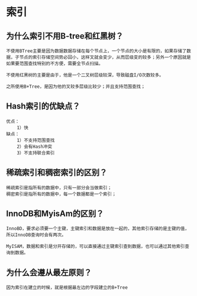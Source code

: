 # 索引
## 为什么索引不用B-tree和红黑树？
    不使用BTree主要是因为数据数据存储在每个节点上，一个节点的大小是有限的，如果存储了数据，子节点的索引存储空间势必回小，这样叉就会变少，从而层级变的较多；另外一个原因就是如果要范围查找特别的不方便，需要全节点扫描。

    不使用红黑树的主要是由于，他是一个二叉树层级较深，导致磁盘I/O次数较多。

    之所使用B+Tree，是因为他的叉较多层级比较少；并且支持范围查找；

## Hash索引的优缺点？
    优点：
        1）快
    缺点：
        1）不支持范围查找
        2）会有Hash冲突
        3）不支持联合索引  

## 稀疏索引和稠密索引的区别？
    稀疏索引是指所有的数据中，只有一部分会当做索引；
    稠密索引是指所有的数据中，每一个数据都是一个索引；

## InnoDB和MyisAm的区别？
    InnoBD，要求必须要一个主键，主键索引和数据是放在一起的，其他索引存储的是主键的值，所以InnoDB查询时会有两次。

    MyISAM，数据和索引是分开存储的，可以直接通过主键索引查到数据，也可以通过其他索引查询到数据。   

## 为什么会遵从最左原则？
    因为索引在建立的时候，就是根据最左边的字段建立的B+Tree     